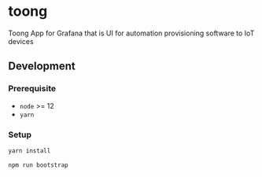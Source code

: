 # toong
Toong App for Grafana that is UI for automation provisioning software to IoT devices

## Development

### Prerequisite

- `node` >= 12
- `yarn`

### Setup

```bash
yarn install

npm run bootstrap
```

